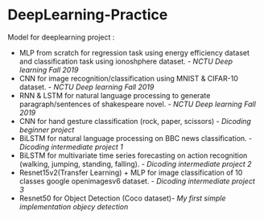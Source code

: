 # DeepLearning-Practice

Model for deeplearning project :
 - MLP from scratch for regression task using energy efficiency dataset and classification task using ionoshphere dataset. - _NCTU Deep learning Fall 2019_  
 - CNN for image recognition/classification using MNIST & CIFAR-10 dataset. - _NCTU Deep learning Fall 2019_ 
 - RNN & LSTM for natural language processing to generate paragraph/sentences of shakespeare novel. - _NCTU Deep learning Fall 2019_ 
 - CNN for hand gesture classification (rock, paper, scissors) - _Dicoding beginner project_
 - BiLSTM for natural language processing on BBC news classification. - _Dicoding intermediate project 1_
 - BiLSTM for multivariate time series forecasting on action recognition (walking, jumping, standing, falling). - _Dicoding intermediate project 2_
 - Resnet15v2(Transfer Learning) + MLP for image classification of 10 classes google openimagesv6 dataset. - _Dicoding intermediate project 3_
 - Resnet50 for Object Detection (Coco dataset)- _My first simple implementation objecy detection_
